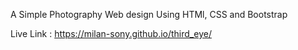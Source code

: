 A Simple Photography Web design Using HTMl, CSS and Bootstrap

Live Link : https://milan-sony.github.io/third_eye/
